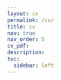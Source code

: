 ```yaml
---
layout: cv
permalink: /cv/
title: cv
nav: true
nav_order: 5
cv_pdf: 
description:
toc:
  sidebar: left
---
```

